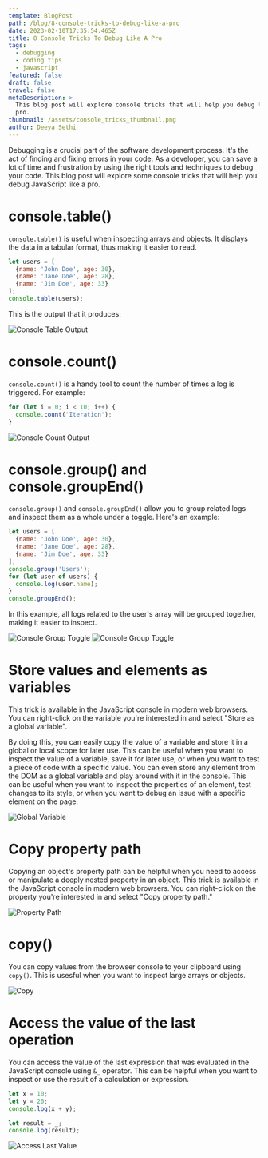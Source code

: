 ```yaml
---
template: BlogPost
path: /blog/8-console-tricks-to-debug-like-a-pro
date: 2023-02-10T17:35:54.465Z
title: 8 Console Tricks To Debug Like A Pro
tags:
  - debugging
  - coding tips
  - javascript
featured: false
draft: false
travel: false
metaDescription: >-
  This blog post will explore console tricks that will help you debug like a
  pro.
thumbnail: /assets/console_tricks_thumbnail.png
author: Deeya Sethi
---
```

Debugging is a crucial part of the software development process. It's the act of finding and fixing errors in your code. As a developer, you can save a lot of time and frustration by using the right tools and techniques to debug your code. This blog post will explore some console tricks that will help you debug JavaScript like a pro.

# console.table()

`console.table()` is useful when inspecting arrays and objects. It displays the data in a tabular format, thus making it easier to read.

```javascript
let users = [
  {name: 'John Doe', age: 30},
  {name: 'Jane Doe', age: 28},
  {name: 'Jim Doe', age: 33}
];
console.table(users);
```

This is the output that it produces:

![Console Table Output](/assets/console_table.png)

# console.count()

`console.count()` is a handy tool to count the number of times a log is triggered. For example:

```javascript
for (let i = 0; i < 10; i++) {
  console.count('Iteration');
}
```

![Console Count Output](/assets/console_count.png)

# console.group() and console.groupEnd()

`console.group()` and `console.groupEnd()` allow you to group related logs and inspect them as a whole under a toggle. Here's an example:

```javascript
let users = [
  {name: 'John Doe', age: 30},
  {name: 'Jane Doe', age: 28},
  {name: 'Jim Doe', age: 33}
];
console.group('Users');
for (let user of users) {
  console.log(user.name);
}
console.groupEnd();
```

In this example, all logs related to the user's array will be grouped together, making it easier to inspect.

![Console Group Toggle](/assets/console_group_1.png)
![Console Group Toggle](/assets/console_group_2.png)

# Store values and elements as variables

This trick is available in the JavaScript console in modern web browsers. You can right-click on the variable you're interested in and select "Store as a global variable".

By doing this, you can easily copy the value of a variable and store it in a global or local scope for later use. This can be useful when you want to inspect the value of a variable, save it for later use, or when you want to test a piece of code with a specific value.
You can even store any element from the DOM as a global variable and play around with it in the console.
This can be useful when you want to inspect the properties of an element, test changes to its style, or when you want to debug an issue with a specific element on the page.

![Global Variable](/assets/global_variable.png)

# Copy property path

Copying an object's property path can be helpful when you need to access or manipulate a deeply nested property in an object. This trick is available in the JavaScript console in modern web browsers. You can right-click on the property you're interested in and select "Copy property path."

![Property Path](/assets/property_path.png)

# copy()

You can copy values from the browser console to your clipboard using `copy()`.
This is usesful when you want to inspect large arrays or objects.

![Copy](/assets/copy_browser_console.png)

# Access the value of the last operation

You can access the value of the last expression that was evaluated in the JavaScript console using `&_` operator.
This can be helpful when you want to inspect or use the result of a calculation or expression.

```javascript
let x = 10;
let y = 20;
console.log(x + y);

let result = _;
console.log(result);
```

![Access Last Value](/assets/access_last_value.png)

